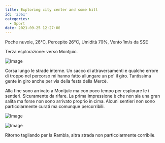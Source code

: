 ```yaml
---
title: Exploring city center and some hill
id: '2361'
categories:
  - Sport
date: 2021-09-25 12:27:00
---
```


Poche nuvole, 26°C, Percepito 26°C, Umidità 70%, Vento 1m/s da SSE
<!-- more -->
Terza esplorazione: verso Montjuïc.

![Image](/images/2021/09/IMG_4801.heic-rotated-e1632824127736-768x1024.jpg)

Corsa lungo le strade interne. Un sacco di attraversamenti e qualche errore di troppo nel percorso mi hanno fatto allungare un po' il giro. Tantissima gente in giro anche per via della festa della Mercè.

<!-- ![image](/images/2021/09/20210925-activity-map.png) -->

Alla fine sono arrivato a Montjuïc ma con poco tempo per esplorare le i sentieri. Sicuramente da rifare. La prima impressione è che non sia una gran salita ma forse non sono arrivato proprio in cima. Alcuni sentieri non sono particolarmente curati ma comunque percorribili.

![Image](/images/2021/09/IMG_4800.heic-rotated-e1632824119737-768x1024.jpg)

![Image](/images/2021/09/IMG_4804.heic-768x1024.jpg)

Ritorno tagliando per la Rambla, altra strada non particolarmente corribile.
